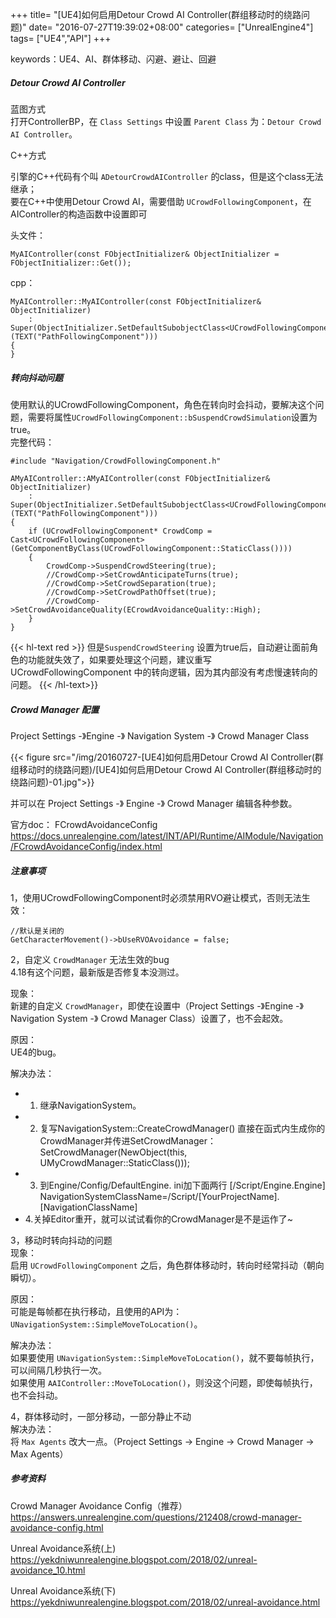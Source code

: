 +++
title= "[UE4]如何启用Detour Crowd AI Controller(群组移动时的绕路问题)"
date= "2016-07-27T19:39:02+08:00"
categories= ["UnrealEngine4"]
tags= ["UE4","API"]
+++

keywords：UE4、AI、群体移动、闪避、避让、回避

##### Detour Crowd AI Controller

蓝图方式  
打开ControllerBP，在 `Class Settings` 中设置 `Parent Class` 为：`Detour Crowd AI Controller`。  


C++方式  

引擎的C++代码有个叫 `ADetourCrowdAIController` 的class，但是这个class无法继承；  
要在C++中使用Detour Crowd AI，需要借助 `UCrowdFollowingComponent`，在AIController的构造函数中设置即可

头文件：

    MyAIController(const FObjectInitializer& ObjectInitializer = FObjectInitializer::Get());

cpp：

    MyAIController::MyAIController(const FObjectInitializer& ObjectInitializer)
        : Super(ObjectInitializer.SetDefaultSubobjectClass<UCrowdFollowingComponent>(TEXT("PathFollowingComponent")))
    {        
    }

##### 转向抖动问题
使用默认的UCrowdFollowingComponent，角色在转向时会抖动，要解决这个问题，需要将属性`UCrowdFollowingComponent::bSuspendCrowdSimulation`设置为true。  
完整代码：

    #include "Navigation/CrowdFollowingComponent.h"

    AMyAIController::AMyAIController(const FObjectInitializer& ObjectInitializer)
        : Super(ObjectInitializer.SetDefaultSubobjectClass<UCrowdFollowingComponent>(TEXT("PathFollowingComponent")))
    {
        if (UCrowdFollowingComponent* CrowdComp = Cast<UCrowdFollowingComponent>(GetComponentByClass(UCrowdFollowingComponent::StaticClass())))
        {
            CrowdComp->SuspendCrowdSteering(true);
            //CrowdComp->SetCrowdAnticipateTurns(true);
            //CrowdComp->SetCrowdSeparation(true);
            //CrowdComp->SetCrowdPathOffset(true);
            //CrowdComp->SetCrowdAvoidanceQuality(ECrowdAvoidanceQuality::High);
        }
    }

{{< hl-text red >}}
但是`SuspendCrowdSteering` 设置为true后，自动避让面前角色的功能就失效了，如果要处理这个问题，建议重写 UCrowdFollowingComponent 中的转向逻辑，因为其内部没有考虑慢速转向的问题。
{{< /hl-text>}}

##### Crowd Manager 配置
Project Settings -》Engine -》 Navigation System -》 Crowd Manager Class

{{< figure src="/img/20160727-[UE4]如何启用Detour Crowd AI Controller(群组移动时的绕路问题)/[UE4]如何启用Detour Crowd AI Controller(群组移动时的绕路问题)-01.jpg">}}

并可以在 Project Settings -》 Engine -》 Crowd Manager 编辑各种参数。

官方doc：
FCrowdAvoidanceConfig
https://docs.unrealengine.com/latest/INT/API/Runtime/AIModule/Navigation/FCrowdAvoidanceConfig/index.html

##### 注意事项

1，使用UCrowdFollowingComponent时必须禁用RVO避让模式，否则无法生效：

    //默认是关闭的
    GetCharacterMovement()->bUseRVOAvoidance = false;	
    
2，自定义 `CrowdManager` 无法生效的bug  
4.18有这个问题，最新版是否修复本没测过。

现象：  
新建的自定义 `CrowdManager`，即使在设置中（Project Settings -》Engine -》 Navigation System -》 Crowd Manager Class）设置了，也不会起效。

原因：  
UE4的bug。

解决办法：

+ 1. 继承NavigationSystem。
+ 2. 复写NavigationSystem::CreateCrowdManager()
直接在函式内生成你的CrowdManager并传进SetCrowdManager：
SetCrowdManager(NewObject<UCrowdManagerBase>(this, UMyCrowdManager::StaticClass())); 
+ 3. 到Engine/Config/DefaultEngine. ini加下面两行
[/Script/Engine.Engine] 
NavigationSystemClassName=/Script/[YourProjectName].[NavigationClassName] 
+ 4.关掉Editor重开，就可以试试看你的CrowdManager是不是运作了~

3，移动时转向抖动的问题  
现象：  
启用 `UCrowdFollowingComponent` 之后，角色群体移动时，转向时经常抖动（朝向瞬切）。

原因：  
可能是每帧都在执行移动，且使用的API为：`UNavigationSystem::SimpleMoveToLocation()`。

解决办法：  
如果要使用 `UNavigationSystem::SimpleMoveToLocation()`，就不要每帧执行，可以间隔几秒执行一次。  
如果使用 `AAIController::MoveToLocation()`，则没这个问题，即使每帧执行，也不会抖动。

4，群体移动时，一部分移动，一部分静止不动  
解决办法：  
将 `Max Agents` 改大一点。（Project Settings -> Engine -> Crowd Manager -> Max Agents）

##### 参考资料
Crowd Manager Avoidance Config（推荐）  
https://answers.unrealengine.com/questions/212408/crowd-manager-avoidance-config.html

Unreal Avoidance系统(上)  
https://yekdniwunrealengine.blogspot.com/2018/02/unreal-avoidance_10.html

Unreal Avoidance系统(下)  
https://yekdniwunrealengine.blogspot.com/2018/02/unreal-avoidance.html